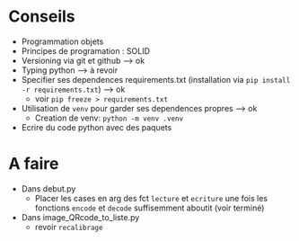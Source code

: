 # Conseils

* Programmation objets
* Principes de programation : SOLID
* Versioning via git et github --> ok
* Typing python --> à revoir
* Specifier ses dependences requirements.txt (installation via `pip install -r requirements.txt`) --> ok
  * voir `pip freeze > requirements.txt`
* Utilisation de `venv` pour garder ses dependences propres --> ok
  * Creation de venv: `python -m venv .venv`
* Ecrire du code python avec des paquets

# A faire

* Dans debut.py
  * Placer les cases en arg des fct `lecture` et `ecriture` une fois les fonctions `encode` et `decode` suffisemment aboutit (voir terminé)
* Dans image_QRcode_to_liste.py
  * revoir `recalibrage`